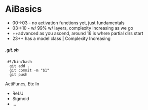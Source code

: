 # AiBasics

* 00->03 - no activation functions yet, just fundamentals
* 03->10 - w/ 99% w/ layers, complexity increasing as we go
* ++advanced as you ascend, around 16 is where partial dirs start
* 23++ has a model class | Complexity Increasing


##### .git.sh
```
 #!/bin/bash
  git add .
  git commit -m "$1"
  git push
```
ActiFuncs, Etc  In
* ReLU
* Sigmoid
* ...
